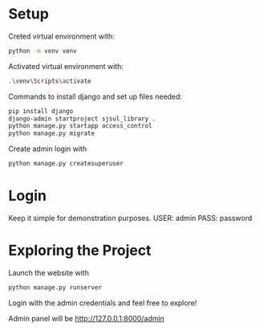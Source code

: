 # Setup
Creted virtual environment with:
```sh
python -m venv venv
```

Activated virtual environment with:
```sh
.\venv\Scripts\activate
```

Commands to install django and set up files needed:
```sh
pip install django
django-admin startproject sjsul_library .
python manage.py startapp access_control
python manage.py migrate
```

Create admin login with
```sh
python manage.py createsuperuser
```

# Login
Keep it simple for demonstration purposes.
USER: admin
PASS: password

# Exploring the Project
Launch the website with
```sh
python manage.py runserver
```

Login with the admin credentials and feel free to explore!

Admin panel will be
<http://127.0.0.1:8000/admin>
